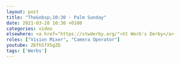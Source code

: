 ```yaml
---
layout: post
title: "The&nbsp;10:30 - Palm Sunday"
date: 2021-03-28 10:30 +0100
categories: video
elsewhere: <a href="https://stwderby.org/">St Werb's Derby</a>
roles: ["Vision Mixer", "Camera Operator"]
youtube: Z6fhSfX5gZQ
tags: ['Werbs']
---
```

